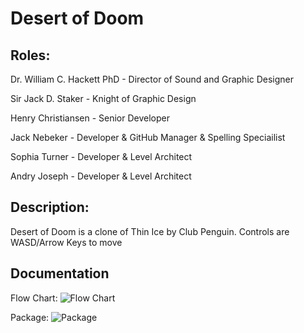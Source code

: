 # Desert of Doom

## Roles:

Dr. William C. Hackett PhD - Director of Sound and Graphic Designer

Sir Jack D. Staker - Knight of Graphic Design

Henry Christiansen - Senior Developer

Jack Nebeker - Developer & GitHub Manager & Spelling Speciailist

Sophia Turner - Developer & Level Architect

Andry Joseph - Developer & Level Architect

## Description:

Desert of Doom is a clone of Thin Ice by Club Penguin. 
Controls are WASD/Arrow Keys to move

## Documentation

Flow Chart:
![Flow Chart](https://user-images.githubusercontent.com/61328987/148413463-abf1f0d4-8fff-498f-be9c-a7014a29997b.png)

Package:
![Package](https://user-images.githubusercontent.com/59467621/151025846-686cd8d8-e277-4336-84c6-62af3fb6de17.png)
